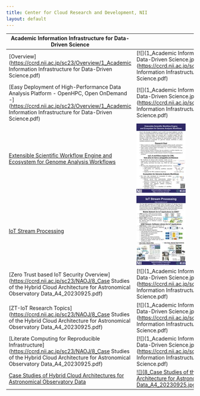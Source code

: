 ```yaml
---
title: Center for Cloud Research and Development, NII
layout: default
---
```


|Academic Information Infrastructure for Data-Driven Science||
|---|---|
[Overview](https://ccrd.nii.ac.jp/sc23/Overview/1_Academic Information Infrastructure for Data-Driven Science.pdf)|[![](1_Academic Information Infrastructure for Data-Driven Science.jpg)](https://ccrd.nii.ac.jp/sc23/Overview/1_Academic Information Infrastructure for Data-Driven Science.pdf)|
[Easy Deployment of High-Performance Data Analysis Platform  - OpenHPC, Open OnDemand -](https://ccrd.nii.ac.jp/sc23/Overview/1_Academic Information Infrastructure for Data-Driven Science.pdf)|[![](1_Academic Information Infrastructure for Data-Driven Science.jpg)](https://ccrd.nii.ac.jp/sc23/Overview/1_Academic Information Infrastructure for Data-Driven Science.pdf)|
[Extensible Scientific Workflow Engine and Ecosystem for Genome Analysis Workflows](https://ccrd.nii.ac.jp/sc23/ep3/3_SC23_ep3-a4.pdf)|[![](3_SC23_ep3-a4.jpg)](https://ccrd.nii.ac.jp/sc23/ep3/3_SC23_ep3-a4.pdf)|
[IoT Stream Processing](https://ccrd.nii.ac.jp/sc23/SINETStream/4_SC23_SINETStream-A4.pdf)|[![](4_SC23_SINETStream-A4.jpg)](https://ccrd.nii.ac.jp/sc23/SINETStream/4_SC23_SINETStream-A4.pdf)|
[Zero Trust based IoT Security Overview](https://ccrd.nii.ac.jp/sc23/NAOJ/8_Case Studies of the Hybrid Cloud Architecture for Astronomical Observatory Data_A4_20230925.pdf)|[![](1_Academic Information Infrastructure for Data-Driven Science.jpg)](https://ccrd.nii.ac.jp/sc23/Overview/1_Academic Information Infrastructure for Data-Driven Science.pdf)|
[ZT-IoT Research Topics](https://ccrd.nii.ac.jp/sc23/NAOJ/8_Case Studies of the Hybrid Cloud Architecture for Astronomical Observatory Data_A4_20230925.pdf)|[![](1_Academic Information Infrastructure for Data-Driven Science.jpg)](https://ccrd.nii.ac.jp/sc23/Overview/1_Academic Information Infrastructure for Data-Driven Science.pdf)|
[Literate Computing for Reproducible Infrastructure](https://ccrd.nii.ac.jp/sc23/NAOJ/8_Case Studies of the Hybrid Cloud Architecture for Astronomical Observatory Data_A4_20230925.pdf)|[![](1_Academic Information Infrastructure for Data-Driven Science.jpg)](https://ccrd.nii.ac.jp/sc23/Overview/1_Academic Information Infrastructure for Data-Driven Science.pdf)|
[Case Studies of Hybrid Cloud Architectures for Astronomical Observatory Data](https://ccrd.nii.ac.jp/sc23/NAOJ/8_PoC.htm)|[![](8_Case Studies of the Hybrid Cloud Architecture for Astronomical Observatory Data_A4_20230925.jpg)](https://ccrd.nii.ac.jp/sc23/NAOJ/8_PoC.htm)|

